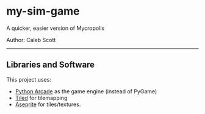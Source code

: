 # my-sim-game

A quicker, easier version of Mycropolis

Author: Caleb Scott

---

## Libraries and Software

This project uses:

* [Python Arcade](https://api.arcade.academy/en/latest/index.html) as the game engine (instead of PyGame)
* [Tiled](https://www.mapeditor.org/) for tilemapping
* [Aseprite](https://www.aseprite.org/) for tiles/textures.
